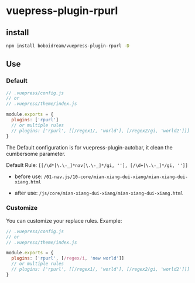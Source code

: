 # vuepress-plugin-rpurl

## install
```bash
npm install boboidream/vuepress-plugin-rpurl -D
```

## Use
### Default
```js
// .vuepress/config.js
// or
// .vuepress/theme/index.js

module.exports = {
  plugins: ['rpurl']
  // or multiple rules
  // plugins: ['rpurl', [[/regex1/, 'world'], [/regex2/gi, 'world2']]]
}
```

The Default configuration is for vuepress-plugin-autobar, it clean the cumbersome parameter.

Default Rule: `[[/\d*[\.\-_]*nav[\.\-_]*/gi, ''], [/\d+[\.\-_]*/gi, '']]`

* before use:
`/01-nav.js/10-core/mian-xiang-dui-xiang/mian-xiang-dui-xiang.html`

* after use:
`/js/core/mian-xiang-dui-xiang/mian-xiang-dui-xiang.html`

### Customize
You can customize your replace rules. Example:

```js
// .vuepress/config.js
// or
// .vuepress/theme/index.js

module.exports = {
  plugins: ['rpurl', [/regex/i, 'new world']]
  // or multiple rules
  // plugins: ['rpurl', [[/regex1/, 'world'], [/regex2/gi, 'world2']]]
}
```

